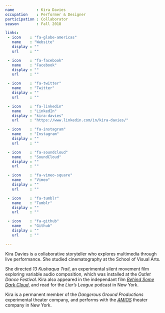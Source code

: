 ```yaml
---
name          : Kira Davies
occupation    : Performer & Designer
participation : Collaborator
season        : Fall 2018

links:
 - icon    : "fa-globe-americas"
   name    : "Website"
   display : ""
   url     : ""

 - icon    : "fa-facebook"
   name    : "Facebook"
   display : ""
   url     : ""

 - icon    : "fa-twitter"
   name    : "Twitter"
   display : ""
   url     : ""

 - icon    : "fa-linkedin"
   name    : "LinkedIn"
   display : "kira-davies"
   url     : "https://www.linkedin.com/in/kira-davies/"

 - icon    : "fa-instagram"
   name    : "Instagram"
   display : ""
   url     : ""

 - icon    : "fa-soundcloud"
   name    : "SoundCloud"
   display : ""
   url     : ""

 - icon    : "fa-vimeo-square"
   name    : "Vimeo"
   display : ""
   url     : ""

 - icon    : "fa-tumblr"
   name    : "Tumblr"
   display : ""
   url     : ""

 - icon    : "fa-github"
   name    : "Github"
   display : ""
   url     : ""

---
```

Kira Davies is a collaborative storyteller who explores multimedia through live performance. She studied cinematography at the School of Visual Arts.

She directed *13 Kushaqua Trail*, an experimental silent movement film exploring variable audio composition, which was installed at the *Outlet Dance Festival*. Kira also appeared in the independant film *[Behind Some Dark Cloud](https://www.youtube.com/watch?v=fqFcZmcHVR4)*, and read for the *Liar’s League* podcast in New York.

Kira is a permanent member of the *Dangerous Ground Productions* experimental theater company, and performs with the *[AMIOS](http://amios.nyc/)* theater company in New York.